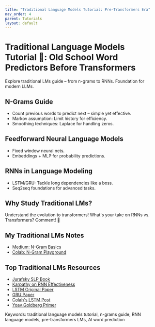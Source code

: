 ```yaml
---
title: "Traditional Language Models Tutorial: Pre-Transformers Era"
nav_order: 4
parent: Tutorials
layout: default
---
```


# Traditional Language Models Tutorial 📜: Old School Word Predictors Before Transformers
Explore traditional LMs guide – from n-grams to RNNs. Foundation for modern LLMs.

## N-Grams Guide
- Count previous words to predict next – simple yet effective.
- Markov assumption: Limit history for efficiency.
- Smoothing techniques: Laplace for handling zeros.

## Feedforward Neural Language Models
- Fixed window neural nets.
- Embeddings + MLP for probability predictions.

## RNNs in Language Modeling
- LSTM/GRU: Tackle long dependencies like a boss.
- Seq2seq foundations for advanced tasks.

## Why Study Traditional LMs?
Understand the evolution to transformers! What's your take on RNNs vs. Transformers? Comment! 💬

## My Traditional LMs Notes
- [Medium: N-Gram Basics](https://medium.com/@mshojaei77/understanding-n-gram-language-models-a-building-block-of-modern-nlp-3e4f3f0e1d3d)
- [Colab: N-Gram Playground](https://colab.research.google.com/drive/1y0KnCFZvGVf_odSfcNAws6kcDD7HsI0L?usp=sharing)

## Top Traditional LMs Resources
- [Jurafsky SLP Book](https://web.stanford.edu/~jurafsky/slp3/)
- [Karpathy on RNN Effectiveness](https://karpathy.github.io/2015/05/21/rnn-effectiveness/)
- [LSTM Original Paper](https://www.bioinf.jku.at/publications/older/2604.pdf)
- [GRU Paper](https://arxiv.org/abs/1412.3555)
- [Colah's LSTM Post](https://colah.github.io/posts/2015-08-Understanding-LSTMs/)
- [Yoav Goldberg Primer](https://arxiv.org/abs/1807.10854)

Keywords: traditional language models tutorial, n-grams guide, RNN language models, pre-transformers LMs, AI word prediction